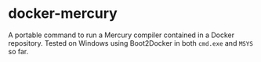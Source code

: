 # docker-mercury

A portable command to run a Mercury compiler contained in a Docker repository.
Tested on Windows using Boot2Docker in both `cmd.exe` and `MSYS` so far.

